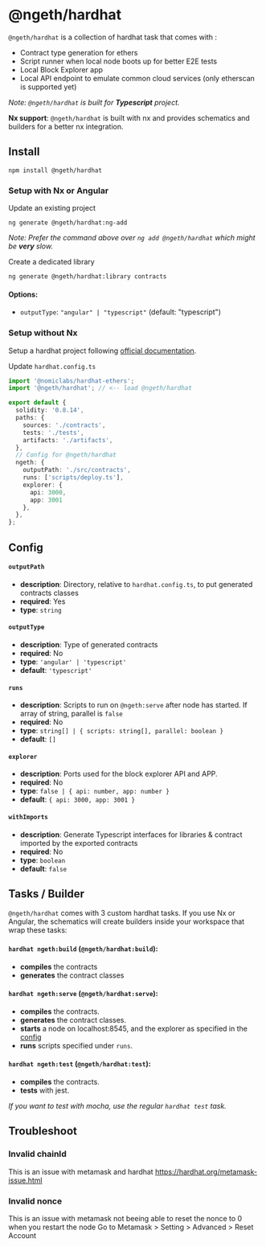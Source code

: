 # @ngeth/hardhat


`@ngeth/hardhat` is a collection of hardhat task that comes with : 
- Contract type generation for ethers
- Script runner when local node boots up for better E2E tests
- Local Block Explorer app
- Local API endpoint to emulate common cloud services (only etherscan is supported yet)

_Note: `@ngeth/hardhat` is built for **Typescript** project._

**Nx support**: `@ngeth/hardhat` is built with nx and provides schematics and builders for a better nx integration.


## Install
```
npm install @ngeth/hardhat
```

### Setup with Nx or Angular

Update an existing project
```
ng generate @ngeth/hardhat:ng-add
```
_Note: Prefer the command above over `ng add @ngeth/hardhat` which might be **very** slow._

Create a dedicated library
```
ng generate @ngeth/hardhat:library contracts
```

#### Options: 
- `outputType`: `"angular" | "typescript"` (default: "typescript")


### Setup without Nx
Setup a hardhat project following [official documentation](https://hardhat.org/getting-started).

Update `hardhat.config.ts`
```typescript
import '@nomiclabs/hardhat-ethers';
import '@ngeth/hardhat'; // <-- load @ngeth/hardhat

export default {
  solidity: '0.8.14',
  paths: {
    sources: './contracts',
    tests: './tests',
    artifacts: './artifacts',
  },
  // Config for @ngeth/hardhat
  ngeth: {
    outputPath: './src/contracts',
    runs: ['scripts/deploy.ts'],
    explorer: {
      api: 3000,
      app: 3001
    },
  },
};
```

## Config

#### `outputPath`
- **description**: Directory, relative to `hardhat.config.ts`, to put generated contracts classes
- **required**: Yes
- **type**: `string`

#### `outputType`
- **description**: Type of generated contracts
- **required**: No
- **type**: `'angular' | 'typescript'`
- **default**: `'typescript'`

#### `runs`
- **description**: Scripts to run on `@ngeth:serve` after node has started. If array of string, parallel is `false`
- **required**: No
- **type**: `string[] | { scripts: string[], parallel: boolean }`
- **default**: `[]`

#### `explorer`
- **description**: Ports used for the block explorer API and APP.
- **required**: No
- **type**: `false | { api: number, app: number }`
- **default**: `{ api: 3000, app: 3001 }`

#### `withImports`
- **description**: Generate Typescript interfaces for libraries & contract imported by the exported contracts
- **required**: No
- **type**: `boolean`
- **default**: `false`

## Tasks / Builder
`@ngeth/hardhat` comes with 3 custom hardhat tasks.
If you use Nx or Angular, the schematics will create builders inside your workspace that wrap these tasks:

#### `hardhat ngeth:build` (`@ngeth/hardhat:build`):
- **compiles** the contracts
- **generates** the contract classes

#### `hardhat ngeth:serve` (`@ngeth/hardhat:serve`): 
- **compiles** the contracts.
- **generates** the contract classes.
- **starts** a node on localhost:8545, and the explorer as specified in the [config](#explorer)
- **runs** scripts specified under `runs`.

#### `hardhat ngeth:test` (`@ngeth/hardhat:test`):
- **compiles** the contracts.
- **tests** with jest.

_If you want to test with mocha, use the regular `hardhat test` task._

## Troubleshoot

### Invalid chainId
This is an issue with metamask and hardhat
https://hardhat.org/metamask-issue.html

### Invalid nonce
This is an issue with metamask not beeing able to reset the nonce to 0 when you restart the node
Go to Metamask > Setting > Advanced > Reset Account